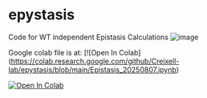 # epystasis
Code for WT independent Epistasis Calculations
![image](https://github.com/user-attachments/assets/828ab39c-3dbe-401e-9115-7d4a017cb8cb)


Google colab file is at:
[![Open In Colab] (https://colab.research.google.com/github/Creixell-lab/epystasis/blob/main/Epistasis_20250807.ipynb)


[![Open In Colab](https://colab.research.google.com/assets/colab-badge.svg)]([[https://colab.research.google.com/github/<USER>/<REPO>/blob/<BRANCH>/<PATH/TO/NOTEBOOK>.ipynb](https://colab.research.google.com/github/Creixell-lab/epystasis/blob/main/Epistasis_20250807.ipynb)](https://colab.research.google.com/github/Creixell-lab/epystasis/blob/main/Epistasis_20250807.ipynb))

